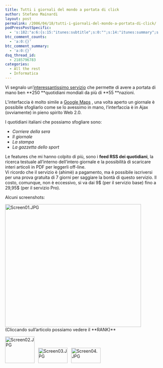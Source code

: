 ```yaml
---
title: Tutti i giornali del mondo a portata di click
author: Stefano Mainardi
layout: post
permalink: /2006/04/18/tutti-i-giornali-del-mondo-a-portata-di-click/
podPressPostSpecific:
  - 's:182:"a:6:{s:15:"itunes:subtitle";s:0:"";s:14:"itunes:summary";s:0:"";s:15:"itunes:keywords";s:0:"";s:13:"itunes:author";s:0:"";s:15:"itunes:explicit";s:0:"";s:12:"itunes:block";s:2:"no";}";'
btc_comment_counts:
  - 'a:0:{}'
btc_comment_summary:
  - 'a:0:{}'
dsq_thread_id:
  - 2185796783
categories:
  - All the rest
  - Informatica
---
```

Vi segnalo un&#8217;[interessantissimo servizio][2] che permette di avere a portata di mano ben **250 **quotidiani mondiali da più di **55 **nazioni.

L&#8217;interfaccia è molto simile a [Google Maps][3] , una volta aperto un giornale è possibile sfogliarlo come se lo avessimo in mano, l&#8217;interfaccia è in Ajax (ovviamente) in pieno spirito Web 2.0.

I quotidiani italiani che possiamo sfogliare sono:

*   *Corriere della sera*
*   *Il giornale*
*   *La stampa*
*   *La gazzetta dello sport*

Le features che mi hanno colpito di più, sono i **feed RSS dei quotidiani**, la ricerca testuale all&#8217;interno dell&#8217;intero giornale e la possibilità di scaricare interi articoli in PDF per leggerli off-line.  
Vi ricordo che il servizio è (ahimè) a pagamento, ma è possibile iscriversi per una prova gratuita di 7 giorni per saggiare la bontà di questo servizio. Il costo, comunque, non è eccessivo, si va dai 9$ (per il servizio base) fino a 29,95$ (per il servizio Pro).

Alcuni screenshots:

<img width="444" height="401" border="0" align="bottom" alt="Screen01.JPG" title="Screen01.JPG" src="http://www.stefanomainardi.com/wp-content/uploads/Varie/Screen01.JPG" />  
(Cliccando sull&#8217;articolo possiamo vedere il **RANK)**

<a onfocus="this.blur()" onclick="ps_imagemanager_popup(this.href,'Screen02.JPG','444','401');return false" href="http://www.stefanomainardi.com/wp-content/uploads/Varie/Screen02.JPG"><img width="96" height="87" border="0" align="bottom" title="Screen02.JPG" alt="Screen02.JPG" src="http://www.stefanomainardi.com/wp-content/uploads/Varie/.thumbs/.Screen02.JPG" /></a>   <a onfocus="this.blur()" onclick="ps_imagemanager_popup(this.href,'Screen03.JPG','600','312');return false" href="http://www.stefanomainardi.com/wp-content/uploads/Varie/Screen03.JPG"><img width="96" height="50" border="0" align="bottom" alt="Screen03.JPG" title="Screen03.JPG" src="http://www.stefanomainardi.com/wp-content/uploads/Varie/.thumbs/.Screen03.JPG" /></a>   <a onfocus="this.blur()" onclick="ps_imagemanager_popup(this.href,'Screen04.JPG','600','311');return false" href="http://www.stefanomainardi.com/wp-content/uploads/Varie/Screen04.JPG"><img width="96" height="50" border="0" align="bottom" alt="Screen04.JPG" title="Screen04.JPG" src="http://www.stefanomainardi.com/wp-content/uploads/Varie/.thumbs/.Screen04.JPG" /></a>

 [1]: http://www.pressdisplay.com/pressdisplay/images/logo_pd.gif "Pressdisplay"
 [2]: http://www.pressdisplay.com/pressdisplay/viewer.aspx "Pressdisplay"
 [3]: http://maps.google.com "Google Map"
